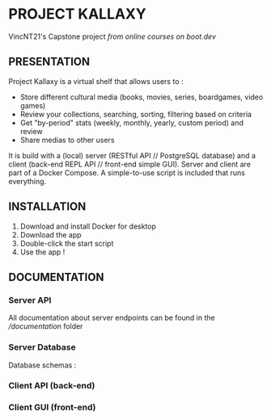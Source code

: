 # PROJECT KALLAXY
VincNT21's Capstone project
*from online courses on boot.dev*

## PRESENTATION
Project Kallaxy is a virtual shelf that allows users to :
- Store different cultural media (books, movies, series, boardgames, video games)
- Review your collections, searching, sorting, filtering based on criteria
- Get "by-period" stats (weekly, monthly, yearly, custom period) and review
- Share medias to other users

It is build with a (local) server (RESTful API // PostgreSQL database) and a client (back-end REPL API // front-end simple GUI).
Server and client are part of a Docker Compose.
A simple-to-use script is included that runs everything.

## INSTALLATION
1. Download and install Docker for desktop
2. Download the app
3. Double-click the start script
4. Use the app !

## DOCUMENTATION

### Server API

All documentation about server endpoints can be found in the */documentation* folder

### Server Database

Database schemas : 

### Client API (back-end)

### Client GUI (front-end)
